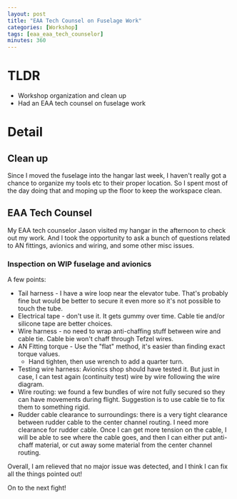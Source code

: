 ```yaml
---
layout: post
title: "EAA Tech Counsel on Fuselage Work"
categories: [Workshop]
tags: [eaa_eaa_tech_counselor]
minutes: 360
---
```


# TLDR

- Workshop organization and clean up
- Had an EAA tech counsel on fuselage work

# Detail

## Clean up

Since I moved the fuselage into the hangar last week, I haven't really got a chance to organize my tools etc to their proper location. So I spent most of the day doing that and moping up the floor to keep the workspace clean.

## EAA Tech Counsel

My EAA tech counselor Jason visited my hangar in the afternoon to check out my work. And I took the opportunity to ask a bunch of questions related to AN fittings, avionics and wiring, and some other misc issues.

### Inspection on WIP fuselage and avionics

A few points:

- Tail harness - I have a wire loop near the elevator tube. That's probably fine but would be better to secure it even more so it's not possible to touch the tube.
- Electrical tape - don't use it. It gets gummy over time. Cable tie and/or silicone tape are better choices.
- Wire harness - no need to wrap anti-chaffing stuff between wire and cable tie. Cable bie won't chaff through Tefzel wires.
- AN Fitting torque - Use the "flat" method, it's easier than finding exact torque values.
  - Hand tighten, then use wrench to add a quarter turn.
- Testing wire harness: Avionics shop should have tested it. But just in case, I can test again (continuity test) wire by wire following the wire diagram.
- Wire routing: we found a few bundles of wire not fully secured so they can have movements during flight. Suggestion is to use cable tie to fix them to something rigid.
- Rudder cable clearance to surroundings: there is a very tight clearance between rudder cable to the center channel routing. I need more clearance for rudder cable. Once I can get more tension on the cable, I will be able to see where the cable goes, and then I can either put anti-chaff material, or cut away some material from the center channel routing.

Overall, I am relieved that no major issue was detected, and I think I can fix all the things pointed out!

On to the next fight!

